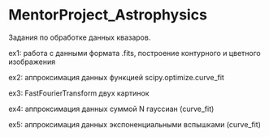 # MentorProject_Astrophysics
Задания по обработке данных квазаров.

ex1: работа с данными формата .fits, построение контурного и цветного изображения

ex2: аппроксимация данных функцией scipy.optimize.curve_fit

ex3: FastFourierTransform двух картинок

ex4: аппроксимация данных суммой N гауссиан (curve_fit)

ex5: аппроксимация данных экспоненциальными вспышками (curve_fit)
